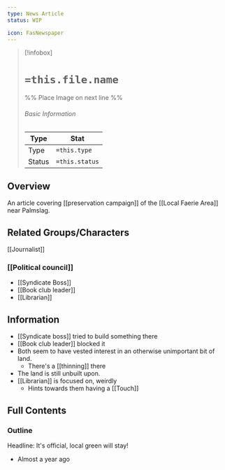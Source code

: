 ```yaml
---
type: News Article
status: WIP

icon: FasNewspaper
---
```


> [!infobox]
> # `=this.file.name`
> %% Place Image on next line %%
> ###### Basic Information
> Type |  Stat |
> ---|---|
> Type | `=this.type` |
> Status | `=this.status` |
## Overview
An article covering [[preservation campaign]] of the [[Local Faerie Area]] near Palmslag. 


## Related Groups/Characters
[[Journalist]]
### [[Political council]]
- [[Syndicate Boss]]
- [[Book club leader]]
- [[Librarian]]

## Information
- [[Syndicate boss]] tried to build something there 
- [[Book club leader]] blocked it
- Both seem to have vested interest in an otherwise unimportant bit of land. 
	- There's a [[thinning]] there 
- The land is still unbuilt upon. 
- [[Librarian]] is focused on, weirdly
	- Hints towards them having a [[Touch]]

## Full Contents
### Outline
Headline: It's official, local green will stay!

- Almost a year ago 